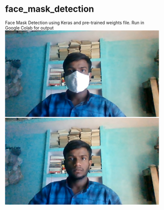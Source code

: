 # face_mask_detection
Face Mask Detection using Keras and pre-trained weights file. Run in Google Colab for output
<img src ="aviwith.jpg">
<img src ="aviwithout.jpg">
